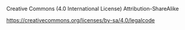 Creative Commons (4.0 International License) Attribution-ShareAlike

https://creativecommons.org/licenses/by-sa/4.0/legalcode

